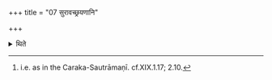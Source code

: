 +++
title = "07 सुरावच्छ्रयणानि"

+++

<details><summary>थिते</summary>

7. The mixings are similar to those of Surā.[^1]  

[^1]: i.e. as in the Caraka-Sautrāmaṇī. cf.XIX.1.17; 2.10.  
</details>
